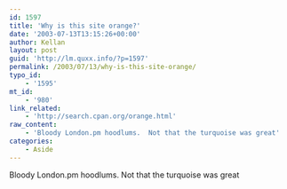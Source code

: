 ```yaml
---
id: 1597
title: 'Why is this site orange?'
date: '2003-07-13T13:15:26+00:00'
author: Kellan
layout: post
guid: 'http://lm.quxx.info/?p=1597'
permalink: /2003/07/13/why-is-this-site-orange/
typo_id:
    - '1595'
mt_id:
    - '980'
link_related:
    - 'http://search.cpan.org/orange.html'
raw_content:
    - 'Bloody London.pm hoodlums.  Not that the turquoise was great'
categories:
    - Aside
---
```


Bloody London.pm hoodlums. Not that the turquoise was great